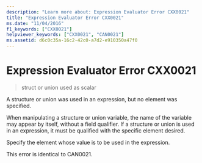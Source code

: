 ```yaml
---
description: "Learn more about: Expression Evaluator Error CXX0021"
title: "Expression Evaluator Error CXX0021"
ms.date: "11/04/2016"
f1_keywords: ["CXX0021"]
helpviewer_keywords: ["CXX0021", "CAN0021"]
ms.assetid: d6c0c35a-16c2-42c0-a7d2-e910350a47f0
---
```

# Expression Evaluator Error CXX0021

> struct or union used as scalar

A structure or union was used in an expression, but no element was specified.

When manipulating a structure or union variable, the name of the variable may appear by itself, without a field qualifier. If a structure or union is used in an expression, it must be qualified with the specific element desired.

Specify the element whose value is to be used in the expression.

This error is identical to CAN0021.
